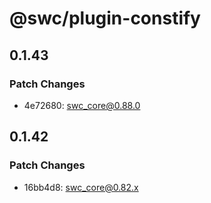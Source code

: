 # @swc/plugin-constify

## 0.1.43

### Patch Changes

- 4e72680: swc_core@0.88.0

## 0.1.42

### Patch Changes

- 16bb4d8: swc_core@0.82.x
